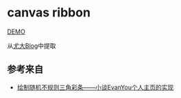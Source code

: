 # canvas ribbon

[DEMO](http://zwing.site/ribbon/)

从[尤大Blog](http://evanyou.me/)中提取


## 参考来自

- [绘制随机不规则三角彩条——小谈EvanYou个人主页的实现](https://zhuanlan.zhihu.com/p/28257724)
